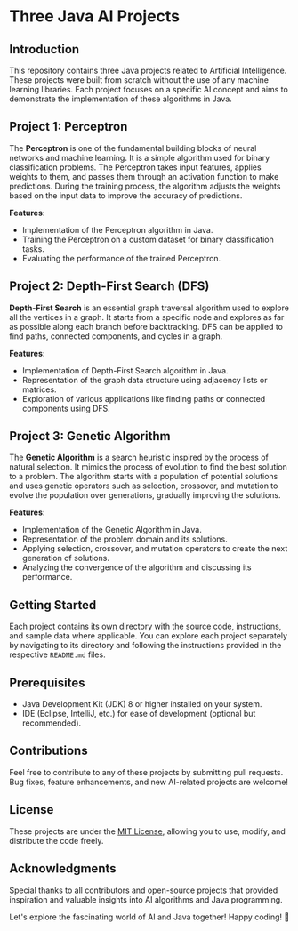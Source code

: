 # Three Java AI Projects

## Introduction

This repository contains three Java projects related to Artificial Intelligence. These projects were built from scratch without the use of any machine learning libraries. Each project focuses on a specific AI concept and aims to demonstrate the implementation of these algorithms in Java.

## Project 1: Perceptron

The **Perceptron** is one of the fundamental building blocks of neural networks and machine learning. It is a simple algorithm used for binary classification problems. The Perceptron takes input features, applies weights to them, and passes them through an activation function to make predictions. During the training process, the algorithm adjusts the weights based on the input data to improve the accuracy of predictions.

**Features**:

- Implementation of the Perceptron algorithm in Java.
- Training the Perceptron on a custom dataset for binary classification tasks.
- Evaluating the performance of the trained Perceptron.

## Project 2: Depth-First Search (DFS)

**Depth-First Search** is an essential graph traversal algorithm used to explore all the vertices in a graph. It starts from a specific node and explores as far as possible along each branch before backtracking. DFS can be applied to find paths, connected components, and cycles in a graph.

**Features**:

- Implementation of Depth-First Search algorithm in Java.
- Representation of the graph data structure using adjacency lists or matrices.
- Exploration of various applications like finding paths or connected components using DFS.

## Project 3: Genetic Algorithm

The **Genetic Algorithm** is a search heuristic inspired by the process of natural selection. It mimics the process of evolution to find the best solution to a problem. The algorithm starts with a population of potential solutions and uses genetic operators such as selection, crossover, and mutation to evolve the population over generations, gradually improving the solutions.

**Features**:

- Implementation of the Genetic Algorithm in Java.
- Representation of the problem domain and its solutions.
- Applying selection, crossover, and mutation operators to create the next generation of solutions.
- Analyzing the convergence of the algorithm and discussing its performance.

## Getting Started

Each project contains its own directory with the source code, instructions, and sample data where applicable. You can explore each project separately by navigating to its directory and following the instructions provided in the respective `README.md` files.

## Prerequisites

- Java Development Kit (JDK) 8 or higher installed on your system.
- IDE (Eclipse, IntelliJ, etc.) for ease of development (optional but recommended).

## Contributions

Feel free to contribute to any of these projects by submitting pull requests. Bug fixes, feature enhancements, and new AI-related projects are welcome!

## License

These projects are under the [MIT License](https://en.wikipedia.org/wiki/MIT_License), allowing you to use, modify, and distribute the code freely.

## Acknowledgments

Special thanks to all contributors and open-source projects that provided inspiration and valuable insights into AI algorithms and Java programming.

Let's explore the fascinating world of AI and Java together! Happy coding! 🚀

